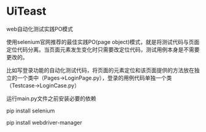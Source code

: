 # UiTeast
web自动化测试实践PO模式
<p>使用selenium官网推荐的最佳实践PO(page object)模式，就是将测试代码与页面定位代码分离。当页面元素发生变化时只需要改定位代码，测试用例本身是不需要更改的。</p>
<p>比如写登录功能的自动化测试代码，将页面的元素定位和该页面提供的方法放在独立的一个类中（Pages->LoginPage.py），登录的用例代码单独一个类（Testcase->LoginCase.py）</p>
<p>运行main.py文件之前安装必要的依赖</p>
<p>pip install selenium</p>
<p>pip install webdriver-manager</p>
